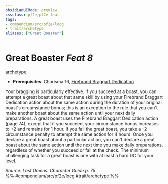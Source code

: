 ```yaml
---
obsidianUIMode: preview
cssclass: pf2e,pf2e-feat
tags:
- compendium/src/pf2e/locg
- trait/archetype
aliases: ["Great Boaster"]
---
```

# Great Boaster  *Feat 8*  
[archetype](archetype.md "Archetype Feat Trait")  

- **Prerequisites**: Charisma 16, [Firebrand Braggart Dedication](firebrand-braggart-dedication-locg.md)

Your bragging is particularly effective. If you succeed at a boast, you can attempt a great boast about that same skill by using your Firebrand Braggart Dedication action about the same action during the duration of your original boast's circumstance bonus; this is an exception to the rule that you can't make another boast about the same action until your next daily preparations. A great boast uses the Firebrand Braggart Dedication action (page 74), except that if you succeed, your circumstance bonus increases to +2 and remains for 1 hour. If you fail the great boast, you take a –2 circumstance penalty to attempt the same action for 4 hours. Once you declare a great boast about a particular action, you can't declare a great boast about the same action until the next time you make daily preparations, regardless of whether you succeed or fail at the check. The minimum challenging task for a great boast is one with at least a hard DC for your level.

*Source: Lost Omens: Character Guide p. 75*  
%% #compendium/src/pf2e/locg #trait/archetype %%